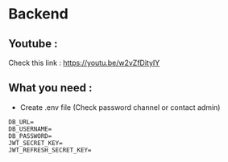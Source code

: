 # Backend

## Youtube :
Check this link : https://youtu.be/w2vZfDityIY

## What you need :
- Create .env file (Check password channel or contact admin)
```
DB_URL=
DB_USERNAME=
DB_PASSWORD=
JWT_SECRET_KEY=
JWT_REFRESH_SECRET_KEY= 
```
